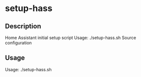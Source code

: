 # setup-hass

## Description
Home Assistant initial setup script
Usage: ./setup-hass.sh
Source configuration

## Usage
Usage: ./setup-hass.sh
